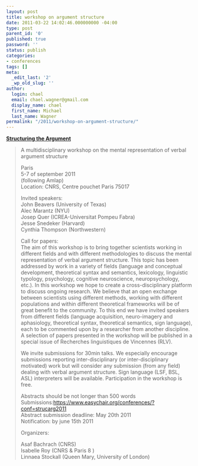 ```yaml
---
layout: post
title: workshop on argument structure
date: 2011-03-22 14:02:46.000000000 -04:00
type: post
parent_id: '0'
published: true
password: ''
status: publish
categories:
- conferences
tags: []
meta:
  _edit_last: '2'
  _wp_old_slug: ''
author:
  login: chael
  email: chael.wagner@gmail.com
  display_name: chael
  first_name: Michael
  last_name: Wagner
permalink: "/2011/workshop-on-argument-structure/"
---
```

**[Structuring the Argument](http://www.umr7023.cnrs.fr/Structuring-the-Argument.html)**

> A multidisciplinary workshop on the mental representation of verbal argument structure
> 
> Paris  
> 5-7 of september 2011  
> (following Amlap)  
> Location: CNRS, Centre pouchet Paris 75017
> 
> Invited speakers:  
> John Beavers (University of Texas)  
> Alec Marantz (NYU)  
> Josep Quer (ICREA-Universitat Pompeu Fabra)  
> Jesse Snedeker (Harvard)  
> Cynthia Thompson (Northwestern)
> 
> Call for papers:  
> The aim of this workshop is to bring together scientists working in different fields and with different methodologies to discuss the mental representation of verbal argument structure. This topic has been addressed by work in a variety of fields (language and conceptual development, theoretical syntax and semantics, lexicology, linguistic typology, psychology, cognitive neuroscience, neuropsychology, etc.). In this workshop we hope to create a cross-disciplinary platform to discuss ongoing research. We believe that an open exchange between scientists using different methods, working with different populations and within different theoretical frameworks will be of great benefit to the community. To this end we have invited speakers from different fields (language acquisition, neuro-imagery and aphasiology, theoretical syntax, theoretical semantics, sign language), each to be commented upon by a researcher from another discipline. A selection of papers presented in the workshop will be published in a special issue of Recherches linguistiques de Vincennes (RLV).
> 
> We invite submissions for 30min talks. We especially encourage submissions reporting inter-disciplinary (or inter-disciplinary motivated) work but will consider any submission (from any field) dealing with verbal argument structure. Sign language (LSF, BSL, ASL) interpreters will be available. Participation in the workshop is free.
> 
> Abstracts should be not longer than 500 words  
> Submissions:https://www.easychair.org/conferences/?conf=strucarg2011  
> Abstract submission deadline: May 20th 2011  
> Notification: by june 15th 2011
> 
> Organizers:
> 
> Asaf Bachrach (CNRS)  
> Isabelle Roy (CNRS & Paris 8 )  
> Linnaea Stockall (Queen Mary, University of London)

